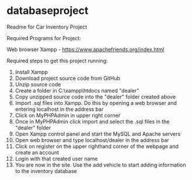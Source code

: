 # databaseproject
Readme for Car Inventory Project

Required Programs for Project:

Web browser
Xampp - https://www.apachefriends.org/index.html

Required steps to get this project running:

1. Install Xampp
2. Download project source code from GitHub
3. Unzip source code
4. Create a folder in C:\xampp\htdocs named "dealer"
5. Copy unzipped source code into the "dealer" folder created above
6. Import .sql files into Xampp. Do this by opening a web browser and entering
   localhost in the address bar
7. Click on MyPHPAdmin in upper right corner
8. Once in MyPHPAdmin click import and select the .sql files in the "dealer"
   folder
9. Open Xampp control panel and start the MySQL and Apache servers
10. Open web browser and type localhost/dealer in the address bar
11. Click on register on the upper righthand corner of the webpage and create
    an account
12. Login with that created user name
13. You are now in the site. Use the add vehicle to start adding information
    to the inventory database

